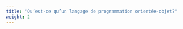 ```yaml
---
title: "Qu’est-ce qu’un langage de programmation orientée-objet?"
weight: 2
---
```


<!-- Ajoutez ici le contenu HTML de l'activité 2.2 -->
